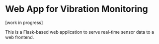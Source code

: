 # Web App for Vibration Monitoring

[work in progress]

This is a Flask-based web application to serve real-time sensor data to a web frontend.